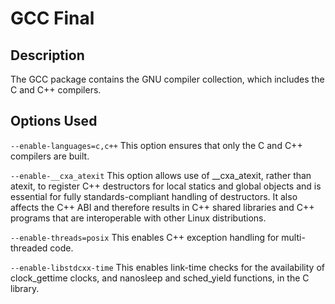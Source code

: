 # GCC Final

## Description

The GCC package contains the GNU compiler collection, which includes the C and C++ compilers.

## Options Used

`--enable-languages=c,c++`
This option ensures that only the C and C++ compilers are built.

`--enable-__cxa_atexit`
This option allows use of __cxa_atexit, rather than atexit, to register C++ destructors for local statics and global objects and is essential for fully standards-compliant handling of destructors. It also affects the C++ ABI and therefore results in C++ shared libraries and C++ programs that are interoperable with other Linux distributions.

`--enable-threads=posix`
This enables C++ exception handling for multi-threaded code.

`--enable-libstdcxx-time`
This enables link-time checks for the availability of clock_gettime clocks, and nanosleep and sched_yield functions, in the C library.